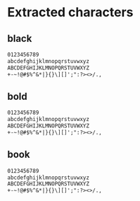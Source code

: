 # Extracted characters

## black

```txt
0123456789
abcdefghijklmnopqrstuvwxyz
ABCDEFGHIJKLMNOPQRSTUVWXYZ
+-~!@#$%^&*|}{}\][]';":?><>/.,
```

## bold

```txt
0123456789
abcdefghijklmnopqrstuvwxyz
ABCDEFGHIJKLMNOPQRSTUVWXYZ
+-~!@#$%^&*|}{}\][]';":?><>/.,
```

## book

```txt
0123456789
abcdefghijklmnopqrstuvwxyz
ABCDEFGHIJKLMNOPQRSTUVWXYZ
+-~!@#$%^&*|}{}\][]';":?><>/.,
```
